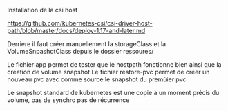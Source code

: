  Installation de la csi host

https://github.com/kubernetes-csi/csi-driver-host-path/blob/master/docs/deploy-1.17-and-later.md

Derriere il faut créer manuellement la storageClass et la VolumeSnpashotClass depuis le dossier ressoures/ 

Le fichier app permet de tester que le hostpath fonctionne bien ainsi que la création de volume snapshot
Le fichier restore-pvc permet de créer un nouveau pvc avec comme source le snapshot du premùier pvc

Le snapshot standard de kubernetes est une copie à un moment précis du volume, pas de synchro pas de récurrence